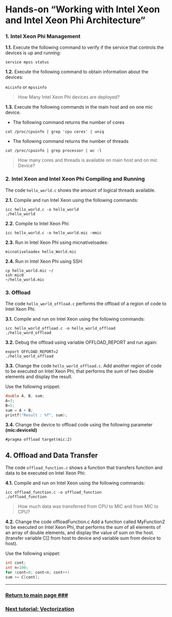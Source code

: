 # Hands-on “Working with Intel Xeon and Intel Xeon Phi Architecture”

### 1. Intel Xeon Phi Management

 **1.1.** Execute the following command to verify if the service that controls the devices is up and running:

 ```
 service mpss status
 ```
 
 **1.2.** Execute the following command to obtain information about the devices:

 `micinfo` or `mpssinfo`

 > How Many Intel Xeon Phi devices are deployed?

 
 **1.3.** Execute the following commands in the main host and on one mic device. 

 * The following command returns the number of cores

 ```
 cat /proc/cpuinfo | grep 'cpu cores' | uniq
 ```
 
 * The following command returns the number of threads
 
 ```
 cat /proc/cpuinfo | grep processor | wc -l
 ```

 >How many cores and threads is available on main host and on mic Device?

### 2. Intel Xeon and Intel Xeon Phi Compiling and Running

The code `hello_world.c` shows the amount of logical threads available.

 **2.1.** Compile and run Intel Xeon using the following commands:
 
 ```
 icc hello_world.c -o hello_world
 ./hello_world
 ```
 
 **2.2.** Compile to Intel Xeon Phi:

 ```
 icc hello_world.c -o hello_world.mic -mmic
 ```
 
 **2.3.** Run in Intel Xeon Phi using micnativeloadex:

 ```
 micnativeloadex hello_World.mic
 ```
 
 **2.4.** Run in Intel Xeon Phi using SSH:

 ```
 cp hello_world.mic ~/ 
 ssh mic0
 ~/hello_world.mic
 ```
 
### 3. Offload ###

The code `hello_world_offload.c` performs the offload of a region of code to Intel Xeon Phi.

 **3.1.** Compile and run on Intel Xeon using the following commands:

 ```
 icc hello_world_offload.c -o hello_world_offload
 ./hello_word_offload
 ```

 **3.2.** Debug the offload using variable OFFLOAD_REPORT and run again:

 ```
 export OFFLOAD_REPORT=2
 ./hello_world_offload
 ```
 
 **3.3.** Change the code `hello_world_offload.c`. Add another region of code to be executed on Intel Xeon Phi, that performs the sum of two double elements and display the result.

Use the following snippet:

```c
double A, B, sum;
A=3;
B=5;
sum = A + B;
printf("Result : %f", sum);
```

**3.4.** Change the device to offload code using the following parameter **(mic:deviceId)** 

```
#pragma offload target(mic:2)
```

## 4. Offload and Data Transfer ##

The code `offload_function.c` shows a function that transfers function and data to be executed on Intel Xeon Phi:

 **4.1.** Compile and run on Intel Xeon using the following commands:
 
 ```
 icc offload_function.c -o offload_function
 ./offload_function
 ```
 
 > How much data was transferred from CPU to MIC and from MIC to CPU?

 **4.2.** Change the code offloadFunction.c Add a function called MyFunction2 to be executed on Intel Xeon Phi, that performs the sum of all elements of an array of double elements, and display the value of sum on the host. (transfer variable C[] from host to device and variable sum from device to host).
 
Use the following snippet:
 
 ```c
 int cont;
 int n=100;
 for (cont=0; cont<n; cont++)
 sum += C[cont];
 ```
 
 ___
 
 ### [**Return to main page** ###](../README.md) ###
 ### [Next tutorial: **Vectorization**](slot2.md) ###

